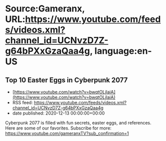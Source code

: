 # Source:Gameranx, URL:https://www.youtube.com/feeds/videos.xml?channel_id=UCNvzD7Z-g64bPXxGzaQaa4g, language:en-US

## Top 10 Easter Eggs in Cyberpunk 2077
 - [https://www.youtube.com/watch?v=bwqtOLjlaiA](https://www.youtube.com/watch?v=bwqtOLjlaiA)
 - RSS feed: https://www.youtube.com/feeds/videos.xml?channel_id=UCNvzD7Z-g64bPXxGzaQaa4g
 - date published: 2020-12-13 00:00:00+00:00

Cyberpunk 2077 is filled with fun secrets, easter eggs, and references. Here are some of our favorites.
Subscribe for more: https://www.youtube.com/gameranxTV?sub_confirmation=1

